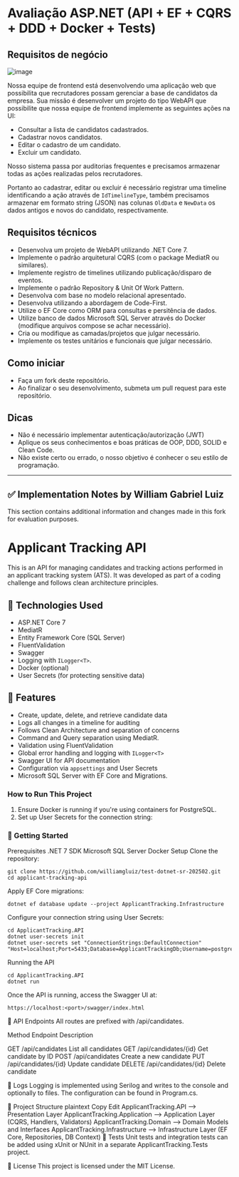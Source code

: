# Avaliação ASP.NET (API + EF + CQRS + DDD + Docker + Tests)

## Requisitos de negócio
![image](docs/modelagem.png)

Nossa equipe de frontend está desenvolvendo uma aplicação web que possibilita que recrutadores possam gerenciar a base de candidatos da empresa.
Sua missão é desenvolver um projeto do tipo WebAPI que possibilite que nossa equipe de frontend implemente as seguintes ações na UI:

- Consultar a lista de candidatos cadastrados.
- Cadastrar novos candidatos.
- Editar o cadastro de um candidato.
- Excluir um candidato.

Nosso sistema passa por auditorias frequentes e precisamos armazenar todas as ações realizadas pelos recrutadores.

Portanto ao cadastrar, editar ou excluir é necessário registrar uma timeline identificando a ação através de `IdTimelineType`,
também precisamos armazenar em formato string (JSON) nas colunas `OldData` e `NewData` os dados antigos e novos do candidato, respectivamente.

## Requisitos técnicos
- Desenvolva um projeto de WebAPI utilizando .NET Core 7.
- Implemente o padrão arquitetural CQRS (com o package MediatR ou similares).
- Implemente registro de timelines utilizando publicação/disparo de eventos.
- Implemente o padrão Repository & Unit Of Work Pattern.
- Desenvolva com base no modelo relacional apresentado.
- Desenvolva utilizando a abordagem de Code-First.
- Utilize o EF Core como ORM para consultas e persitência de dados.
- Utilize banco de dados Microsoft SQL Server através do Docker (modifique arquivos compose se achar necessário).
- Cria ou modifique as camadas/projetos que julgar necessário.
- Implemente os testes unitários e funcionais que julgar necessário.

## Como iniciar
- Faça um fork deste repositório.
- Ao finalizar o seu desenvolvimento, submeta um pull request para este repositório.

## Dicas
- Não é necessário implementar autenticação/autorização (JWT)
- Aplique os seus conhecimentos e boas práticas de OOP, DDD, SOLID e Clean Code.
- Não existe certo ou errado, o nosso objetivo é conhecer o seu estilo de programação.

-------------------------------------------------------------------------------------------------------------------

## ✅ Implementation Notes by William Gabriel Luiz

This section contains additional information and changes made in this fork for evaluation purposes.

# Applicant Tracking API

This is an API for managing candidates and tracking actions performed in an applicant tracking system (ATS). It was developed as part of a coding challenge and follows clean architecture principles.

## 🧩 Technologies Used

- ASP.NET Core 7
- MediatR
- Entity Framework Core (SQL Server)
- FluentValidation
- Swagger
- Logging with `ILogger<T>`.
- Docker (optional)
- User Secrets (for protecting sensitive data)

## 📌 Features

- Create, update, delete, and retrieve candidate data
- Logs all changes in a timeline for auditing
- Follows Clean Architecture and separation of concerns
- Command and Query separation using MediatR.
- Validation using FluentValidation
- Global error handling and logging with `ILogger<T>`
- Swagger UI for API documentation
- Configuration via `appsettings` and User Secrets
- Microsoft SQL Server with EF Core and Migrations.

### How to Run This Project

1. Ensure Docker is running if you're using containers for PostgreSQL.
2. Set up User Secrets for the connection string:


### 🚀 Getting Started
Prerequisites
.NET 7 SDK
Microsoft SQL Server
Docker
Setup
Clone the repository:

```
git clone https://github.com/williamgluiz/test-dotnet-sr-202502.git
cd applicant-tracking-api
```

Apply EF Core migrations:

```dotnet ef database update --project ApplicantTracking.Infrastructure```

Configure your connection string using User Secrets:

```
cd ApplicantTracking.API
dotnet user-secrets init
dotnet user-secrets set "ConnectionStrings:DefaultConnection" "Host=localhost;Port=5433;Database=ApplicantTrackingDb;Username=postgres;Password=yourpassword"
```
Running the API

```
cd ApplicantTracking.API
dotnet run
```

Once the API is running, access the Swagger UI at:

```
https://localhost:<port>/swagger/index.html
```

🔎 API Endpoints
All routes are prefixed with /api/candidates.

Method	Endpoint	Description

GET	/api/candidates	List all candidates
GET	/api/candidates/{id}	Get candidate by ID
POST	/api/candidates	Create a new candidate
PUT	/api/candidates/{id}	Update candidate
DELETE	/api/candidates/{id}	Delete candidate

📘 Logs
Logging is implemented using Serilog and writes to the console and optionally to files. The configuration can be found in Program.cs.

📂 Project Structure
plaintext
Copy
Edit
ApplicantTracking.API             --> Presentation Layer
ApplicantTracking.Application     --> Application Layer (CQRS, Handlers, Validators)
ApplicantTracking.Domain          --> Domain Models and Interfaces
ApplicantTracking.Infrastructure  --> Infrastructure Layer (EF Core, Repositories, DB Context)
🧪 Tests
Unit tests and integration tests can be added using xUnit or NUnit in a separate ApplicantTracking.Tests project.

📄 License
This project is licensed under the MIT License.
